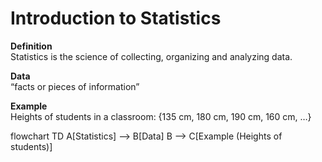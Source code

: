 # Introduction to Statistics

**Definition**  
Statistics is the science of collecting, organizing and analyzing data.

**Data**  
“facts or pieces of information”

**Example**  
Heights of students in a classroom: {135 cm, 180 cm, 190 cm, 160 cm, …}

flowchart TD
A[Statistics] --> B[Data]
B --> C[Example
(Heights of students)]
